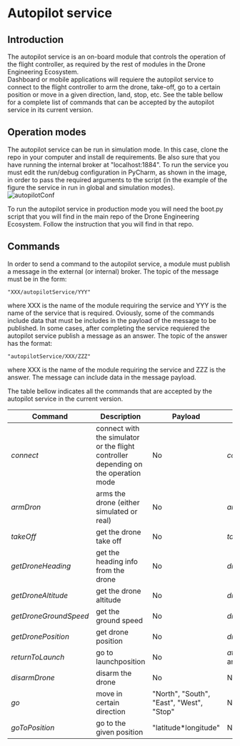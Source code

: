 # Autopilot service  

## Introduction

The autopilot service is an on-board module that controls the operation of the flight controller, as required by the rest of modules in the Drone Engineering Ecosystem.   
Dashboard or mobile applications will requiere the autopilot service to connect to the flight controller to arm the drone, take-off, go to a certain position or move in a given direction, land, stop, etc. See the table bellow for a complete list of commands that can be accepted by the autopilot service in its current version.

## Operation modes
The autopilot service can be run in simulation mode. In this case, clone the repo in your computer and install de requirements. Be also sure that you have running the internal broker at "localhost:1884". To run the service you must edit the run/debug configuration in PyCharm, as shown in the image, in order to pass the required arguments to the script (in the example of the figure the service in run in global and simulation modes).   
![autopilotConf](https://user-images.githubusercontent.com/100842082/210065804-fd15e4d0-2974-407e-b086-c443d328eaeb.png)
   
To run the autopilot service in production mode you will need the boot.py script that you will find in the main repo of the Drone Engineering Ecosystem. Follow the instruction that you will find in that repo.   

## Commands
In order to send a command to the autopilot service, a module must publish a message in the external (or internal) broker. The topic of the message must be in the form:
```
"XXX/autopilotService/YYY"
```
where XXX is the name of the module requiring the service and YYY is the name of the service that is required. Oviously, some of the commands include data that must be includes in the payload of the message to be published. 
In some cases, after completing the service requiered the autopilot service publish a message as an answer. The topic of the answer has the format:
```
"autopilotService/XXX/ZZZ"
```
where XXX is the name of the module requiring the service and ZZZ is the answer. The message can include data in the message payload.

The table bellow indicates all the commands that are accepted by the autopilot service in the current version.   

Command | Description | Payload | Answer | Answer payload
--- | --- | --- | --- |--- 
*connect* | connect with the simulator or the flight controller depending on the operation mode | No | *connected* | No
*armDron* | arms the drone (either simulated or real) | No | *armed* | No 
*takeOff* | get the drone take off | No | *takenOff* | No 
*getDroneHeading* | get the heading info from  the drone | No | *droneHeading* | Heading info in json
*getDroneAltitude* | get the drone altitude | No | *droneAltitude* | Altitute as a float
*getDroneGroundSpeed* | get the ground speed | No | *droneGroundSpeed* | Ground speed as a float
*getDronePosition* | get drone position | No | *dronePosition* | "latitude\*longitude" 
*returnToLaunch* | go to launchposition |No  | *atHome* (when arrived) | No 
*disarmDrone* | disarm the drone |No  | No | No 
*go* | move in certain direction |"North", "South", "East", "West", "Stop"  | No | No 
*goToPosition* | go to the given position |"latitude\*longitude"  | No | No 



